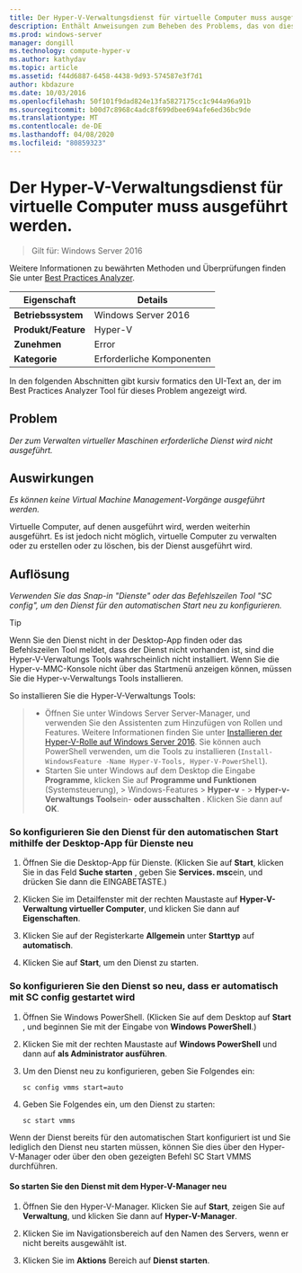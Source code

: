 ```yaml
---
title: Der Hyper-V-Verwaltungsdienst für virtuelle Computer muss ausgeführt werden.
description: Enthält Anweisungen zum Beheben des Problems, das von dieser Best Practices Analyzer Regel gemeldet wird.
ms.prod: windows-server
manager: dongill
ms.technology: compute-hyper-v
ms.author: kathydav
ms.topic: article
ms.assetid: f44d6887-6458-4438-9d93-574587e3f7d1
author: kbdazure
ms.date: 10/03/2016
ms.openlocfilehash: 50f101f9dad824e13fa5827175cc1c944a96a91b
ms.sourcegitcommit: b00d7c8968c4adc8f699dbee694afe6ed36bc9de
ms.translationtype: MT
ms.contentlocale: de-DE
ms.lasthandoff: 04/08/2020
ms.locfileid: "80859323"
---
```

# <a name="the-hyper-v-virtual-machine-management-service-must-be-running"></a>Der Hyper-V-Verwaltungsdienst für virtuelle Computer muss ausgeführt werden.

>Gilt für: Windows Server 2016
  
Weitere Informationen zu bewährten Methoden und Überprüfungen finden Sie unter [Best Practices Analyzer](https://go.microsoft.com/fwlink/?LinkId=122786).  
  
|Eigenschaft|Details|  
|-|-|  
|**Betriebssystem**|Windows Server 2016|  
|**Produkt/Feature**|Hyper-V|  
|**Zunehmen**|Error|  
|**Kategorie**|Erforderliche Komponenten|  

In den folgenden Abschnitten gibt kursiv formatics den UI-Text an, der im Best Practices Analyzer Tool für dieses Problem angezeigt wird.

## <a name="issue"></a>Problem  
  
*Der zum Verwalten virtueller Maschinen erforderliche Dienst wird nicht ausgeführt.*  
  
## <a name="impact"></a>Auswirkungen  
  
*Es können keine Virtual Machine Management-Vorgänge ausgeführt werden.*  
  
Virtuelle Computer, auf denen ausgeführt wird, werden weiterhin ausgeführt. Es ist jedoch nicht möglich, virtuelle Computer zu verwalten oder zu erstellen oder zu löschen, bis der Dienst ausgeführt wird.  
  
## <a name="resolution"></a>Auflösung  
  
*Verwenden Sie das Snap-in "Dienste" oder das Befehlszeilen Tool "SC config", um den Dienst für den automatischen Start neu zu konfigurieren.*  
  
> [!TIP]  
> Wenn Sie den Dienst nicht in der Desktop-App finden oder das Befehlszeilen Tool meldet, dass der Dienst nicht vorhanden ist, sind die Hyper-V-Verwaltungs Tools wahrscheinlich nicht installiert. Wenn Sie die Hyper-v-MMC-Konsole nicht über das Startmenü anzeigen können, müssen Sie die Hyper-v-Verwaltungs Tools installieren.

So installieren Sie die Hyper-V-Verwaltungs Tools:  
>   
> - Öffnen Sie unter Windows Server Server-Manager, und verwenden Sie den Assistenten zum Hinzufügen von Rollen und Features. Weitere Informationen finden Sie unter [Installieren der Hyper-V-Rolle auf Windows Server 2016](../get-started/Install-the-Hyper-V-role-on-Windows-Server.md).  Sie können auch PowerShell verwenden, um die Tools zu installieren (`Install-WindowsFeature -Name Hyper-V-Tools, Hyper-V-PowerShell`). 
> - Starten Sie unter Windows auf dem Desktop die Eingabe **Programme**, klicken Sie auf **Programme und Funktionen** (Systemsteuerung), > Windows-Features > **Hyper-v** - > **Hyper-v-Verwaltungs Tools**ein- **oder ausschalten** . Klicken Sie dann auf **OK**.  
  
### <a name="to-reconfigure-the-service-to-start-automatically-using-the-services-desktop-app"></a>So konfigurieren Sie den Dienst für den automatischen Start mithilfe der Desktop-App für Dienste neu  
  
1.  Öffnen Sie die Desktop-App für Dienste. (Klicken Sie auf **Start**, klicken Sie in das Feld **Suche starten** , geben Sie **Services. msc**ein, und drücken Sie dann die EINGABETASTE.)  
  
2.  Klicken Sie im Detailfenster mit der rechten Maustaste auf **Hyper-V-Verwaltung virtueller Computer**, und klicken Sie dann auf **Eigenschaften**.  
  
3.  Klicken Sie auf der Registerkarte **Allgemein** unter **Starttyp** auf **automatisch**.  
  
4.  Klicken Sie auf **Start**, um den Dienst zu starten.  
  
### <a name="to-reconfigure-the-service-to-start-automatically-using-sc-config"></a>So konfigurieren Sie den Dienst so neu, dass er automatisch mit SC config gestartet wird  
  
1.  Öffnen Sie Windows PowerShell. (Klicken Sie auf dem Desktop auf **Start** , und beginnen Sie mit der Eingabe von **Windows PowerShell**.)  
  
2.  Klicken Sie mit der rechten Maustaste auf **Windows PowerShell** und dann auf **als Administrator ausführen**.  
  
3.  Um den Dienst neu zu konfigurieren, geben Sie Folgendes ein:  
  
    ```  
    sc config vmms start=auto  
    ```  
  
4.  Geben Sie Folgendes ein, um den Dienst zu starten:  
  
    ```  
    sc start vmms  
    ```  
  
Wenn der Dienst bereits für den automatischen Start konfiguriert ist und Sie lediglich den Dienst neu starten müssen, können Sie dies über den Hyper-V-Manager oder über den oben gezeigten Befehl SC Start VMMS durchführen.  
  
#### <a name="to-restart-the-service-from-hyper-v-manager"></a>So starten Sie den Dienst mit dem Hyper-V-Manager neu  
  
1.  Öffnen Sie den Hyper-V-Manager. Klicken Sie auf **Start**, zeigen Sie auf **Verwaltung**, und klicken Sie dann auf **Hyper-V-Manager**.  
  
2.  Klicken Sie im Navigationsbereich auf den Namen des Servers, wenn er nicht bereits ausgewählt ist.  
  
3.  Klicken Sie im **Aktions** Bereich auf **Dienst starten**.  
  



